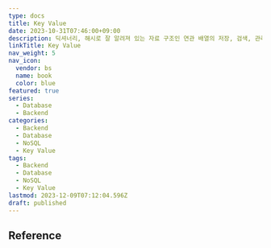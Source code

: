 ```yaml
---
type: docs
title: Key Value
date: 2023-10-31T07:46:00+09:00
description: 딕셔너리, 해시로 잘 알려져 있는 자료 구조인 연관 배열의 저장, 검색, 관리를 위해 설계된 데이터 스토리지 패러다임
linkTitle: Key Value
nav_weight: 5
nav_icon:
  vendor: bs
  name: book
  color: blue
featured: true
series:
  - Database
  - Backend
categories:
  - Backend
  - Database
  - NoSQL
  - Key Value
tags:
  - Backend
  - Database
  - NoSQL
  - Key Value
lastmod: 2023-12-09T07:12:04.596Z
draft: published
---
```


## Reference
